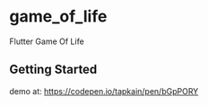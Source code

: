 # game_of_life

Flutter Game Of Life

## Getting Started

demo at: https://codepen.io/tapkain/pen/bGpPORY
